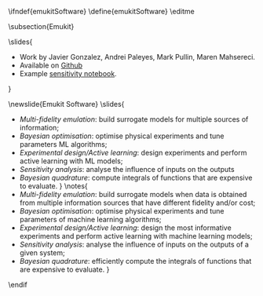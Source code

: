 \ifndef{emukitSoftware}
\define{emukitSoftware}
\editme

\subsection{Emukit}

\slides{
* Work by Javier Gonzalez, Andrei Paleyes, Mark Pullin, Maren Mahsereci.
* Available on [Github](https://github.com/amzn/emukit)
* Example [sensitivity notebook](https://github.com/amzn/emukit/blob/develop/notebooks/Emukit-sensitivity-montecarlo.ipynb).

}

\newslide{Emukit Software}
\slides{
* *Multi-fidelity emulation*: build surrogate models for multiple sources of information;
* *Bayesian optimisation*: optimise physical experiments and tune parameters ML algorithms;
* *Experimental design/Active learning*: design experiments and perform active learning with ML models;
* *Sensitivity analysis*: analyse the influence of inputs on the outputs 
* *Bayesian quadrature*: compute integrals of functions that are expensive to evaluate.
}
\notes{
* *Multi-fidelity emulation*: build surrogate models when data is obtained from multiple information sources that have different fidelity and/or cost;
* *Bayesian optimisation*: optimise physical experiments and tune parameters of machine learning algorithms;
* *Experimental design/Active learning*: design the most informative experiments and perform active learning with machine learning models;
* *Sensitivity analysis*: analyse the influence of inputs on the outputs of a given system;
* *Bayesian quadrature*: efficiently compute the integrals of functions that are expensive to evaluate.
}

\endif
